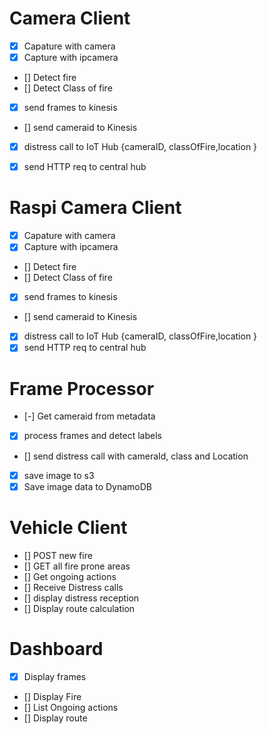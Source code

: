 
# Camera Client

- [x] Capature with camera
- [x] Capture with ipcamera
- [] Detect fire
- [] Detect Class of fire
- [x] send frames to kinesis
- [] send cameraid to Kinesis
- [x] distress call to IoT Hub {cameraID, classOfFire,location }
- [x] send HTTP req to central hub


# Raspi Camera Client

- [x] Capature with camera
- [x] Capture with ipcamera
- [] Detect fire
- [] Detect Class of fire
- [x] send frames to kinesis
- [] send cameraid to Kinesis
- [x] distress call to IoT Hub {cameraID, classOfFire,location }
- [x] send HTTP req to central hub

# Frame Processor
- [-] Get cameraid from metadata
- [x] process frames and detect labels
- [] send distress call with cameraId, class and Location
- [x] save image to s3
- [x] Save image data to DynamoDB

# Vehicle Client
- [] POST new fire
- [] GET all fire prone areas
- [] Get ongoing actions
- [] Receive Distress calls
- [] display distress reception
- [] Display route calculation

# Dashboard
- [x] Display frames
- [] Display Fire
- [] List Ongoing actions
- [] Display route